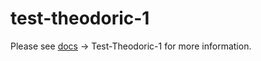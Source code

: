 # test-theodoric-1

Please see [docs](https://docs.dfoundation.io/networks/) -> Test-Theodoric-1 for more information.
